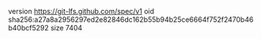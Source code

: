 version https://git-lfs.github.com/spec/v1
oid sha256:a27a8a2956297ed2e82846dc162b55b94b25ce6664f752f2470b46b40bcf5292
size 7404
